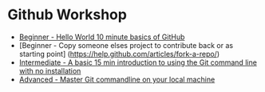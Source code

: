 # Github Workshop

* [Beginner - Hello World 10 minute basics of GitHub](https://guides.github.com/activities/hello-world/)
* [Beginner - Copy someone elses project to contribute back or as starting point] (https://help.github.com/articles/fork-a-repo/)
* [Intermediate - A basic 15 min introduction to using the Git command line with no installation](https://try.github.io/levels/1/challenges/1)
* [Advanced - Master Git commandline on your local machine](http://gitimmersion.com/index.html)
